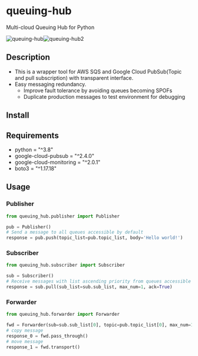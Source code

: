 # queuing-hub

Multi-cloud Queuing Hub for Python

![queuing-hub](https://github.com/tosh223/py-queuing-hub/blob/main/drawio/queuing_hub.svg)![queuing-hub2](https://github.com/tosh223/py-queuing-hub/blob/main/drawio/queuing_hub2.svg)

## Description

- This is a wrapper tool for AWS SQS and Google Cloud PubSub(Topic and pull subscription) with transparent interface.
- Easy messaging redundancy.
    - Improve fault tolerance by avoiding queues becoming SPOFs
    - Duplicate production messages to test environment for debugging

## Install

## Requirements

- python = "^3.8"
- google-cloud-pubsub = "^2.4.0"
- google-cloud-monitoring = "^2.0.1"
- boto3 = "^1.17.18"

## Usage

### Publisher

```py
from queuing_hub.publisher import Publisher

pub = Publisher()
# Send a message to all queues accessible by default
response = pub.push(topic_list=pub.topic_list, body='Hello world!')
```

### Subscriber

```py
from queuing_hub.subscriber import Subscriber

sub = Subscriber()
# Receive messages with list ascending priority from queues accessible by default
response = sub.pull(sub_list=sub.sub_list, max_num=1, ack=True)
```

### Forwarder

```py
from queuing_hub.forwarder import Forwarder

fwd = Forwarder(sub=sub.sub_list[0], topic=pub.topic_list[0], max_num=1)
# copy message
response_0 = fwd.pass_through()
# move message
response_1 = fwd.transport()
```
